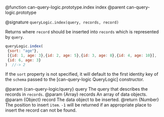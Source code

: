 @function can-query-logic.prototype.index index
@parent can-query-logic.prototype

@signature `queryLogic.index(query, records, record)`

Returns where `record` should be inserted into `records` which is represented by `query`.

```js
queryLogic.index(
 {sort: "age"},
 [{id: 1, age: 3},{id: 2, age: 5},{id: 3, age: 8},{id: 4, age: 10}],
 {id: 6, age: 3}
)  //-> 2
```

If the `sort` property is not specified, it will default to the first identity key of the
`schema` passed to the [can-query-logic QueryLogic] constructor.

@param  {can-query-logic/query} query The query that describes the records in `records`.
@param  {Array<Object>} records An array of data objects.
@param  {Object} record The data object to be inserted.
@return {Number} The position to insert `item`.  `-1` will be returned if an appropriate
 place to insert the record can not be found.

